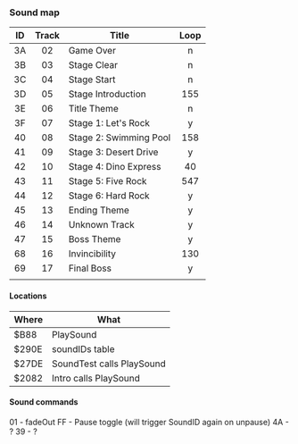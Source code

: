 ### Sound map

| ID  | Track | Title                  | Loop |
| :-: | :---: | ---------------------- | :--: |
| 3A  | 02    | Game Over              | n    |
| 3B  | 03    | Stage Clear            | n    |
| 3C  | 04    | Stage Start            | n    |
| 3D  | 05    | Stage Introduction     | 155  |
| 3E  | 06    | Title Theme            | n    |
| 3F  | 07    | Stage 1: Let's Rock    | y    |
| 40  | 08    | Stage 2: Swimming Pool | 158  |
| 41  | 09    | Stage 3: Desert Drive  | y    |
| 42  | 10    | Stage 4: Dino Express  | 40   |
| 43  | 11    | Stage 5: Five Rock     | 547  |
| 44  | 12    | Stage 6: Hard Rock     | y    |
| 45  | 13    | Ending Theme           | y    |
| 46  | 14    | Unknown Track          | y    |
| 47  | 15    | Boss Theme             | y    |
| 68  | 16    | Invincibility          | 130  |
| 69  | 17    | Final Boss             | y    |
|     |       |                        |      |

#### Locations

| Where | What                      |
| ----- | ------------------------- |
| $B88  | PlaySound                 |
| $290E | soundIDs table            |
| $27DE | SoundTest calls PlaySound |
| $2082 | Intro calls PlaySound     |

#### Sound commands

01 - fadeOut
FF - Pause toggle (will trigger SoundID again on unpause)
4A - ?
39 - ?